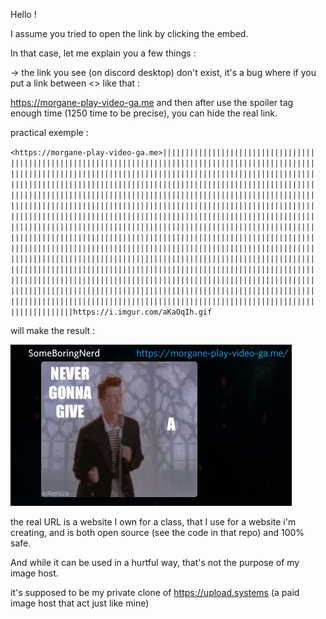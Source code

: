 Hello !

I assume you tried to open the link by clicking the embed.

In that case, let me explain you a few things : 

-> the link you see (on discord desktop) don't exist, it's a bug where if you put a link between <> like that :

<https://morgane-play-video-ga.me> and then after use the spoiler tag enough time (1250 time to be precise), you can hide the real link.

practical exemple : 

`<https://morgane-play-video-ga.me>||​||||​||||​||||​||||​||||​||||​||||​||||​||||​||||​||||​||||​||||​||||​||||​||||​||||​||||​||||​||||​||||​||||​||||​||||​||||​||||​||||​||||​||||​||||​||||​||||​||||​||||​||||​||||​||||​||||​||||​||||​||||​||||​||||​||||​||||​||||​||||​||||​||||​||||​||||​||||​||||​||||​||||​||||​||||​||||​||||​||||​||||​||||​||||​||||​||||​||||​||||​||||​||||​||||​||||​||||​||||​||||​||||​||||​||||​||||​||||​||||​||||​||||​||||​||||​||||​||||​||||​||||​||||​||||​||||​||||​||||​||||​||||​||||​||||​||||​||||​||||​||||​||||​||||​||||​||||​||||​||||​||||​||||​||||​||||​||||​||||​||||​||||​||||​||||​||||​||||​||||​||||​||||​||||​||||​||||​||||​||||​||||​||||​||||​||||​||||​||||​||||​||||​||||​||||​||||​||||​||||​||||​||||​||||​||||​||||​||||​||||​||||​||||​||||​||||​||||​||||​||||​||||​||||​||||​||||​||||​||||​||||​||||​||||​||||​||||​||||​||||​||||​||||​||||​||||​||||​||||​||||​||||​||||​||||​||||​||||​||||​||||​||||​||||​||||​||||​||||​||||​||||​||||​||||​||||​||||​||||​||||​||||​||||​||||​||||​||||​||||​||||​||||​||||​||||​||||​||||​||||​||||​||||​||||​||||​||||​||||​||||​||||​||||​||||​||||​||||​||||​||||​||||​||||​||||​||||​||||​||||​||||​||||​||||​||||​||||​||||​||||​||||​||||​||||​||||​||||​||||​||||​||||​||||​||||​||||​||||​||||​||||​||||​||https://i.imgur.com/aKaOqIh.gif`

will make the result :

![Alt text](https://raw.githubusercontent.com/SomeBoringNerd/sitepourBTS/master/Exemple.png "exemple")

the real URL is a website I own for a class, that I use for a website i'm creating, and is both open source (see the code in that repo) and 100% safe.

And while it can be used in a hurtful way, that's not the purpose of my image host.

it's supposed to be my private clone of https://upload.systems (a paid image host that act just like mine)
